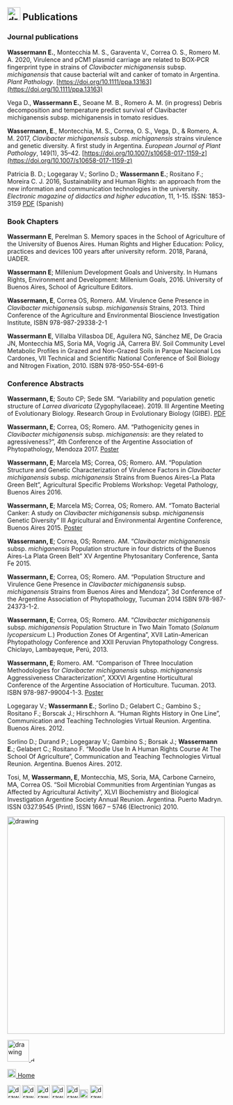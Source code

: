 ## <img src="https://user-images.githubusercontent.com/57723790/69009439-e5b44480-0933-11ea-8c7a-a59c860072fb.png" alt="drawing" width="30"/> Publications

### Journal publications

**Wassermann E.**, Montecchia M. S., Garaventa V., Correa O. S., Romero M. A. 2020, Virulence and pCM1 plasmid carriage are related to BOX‐PCR fingerprint type in strains of *Clavibacter michiganensis* subsp. *michiganensis* that cause bacterial wilt and canker of tomato in Argentina. *Plant Pathology*. [https://doi.org/10.1111/ppa.13163](https://doi.org/10.1111/ppa.13163)

Vega D., **Wassermann E.**, Seoane M. B., Romero A. M. (in progress) Debris decomposition and temperature predict survival of Clavibacter michiganensis subsp. michiganensis in tomato residues. 

**Wassermann, E**., Montecchia, M. S., Correa, O. S., Vega, D., & Romero, A. M. 2017, *Clavibacter michiganensis* subsp. *michiganensis* strains virulence and genetic diversity. A first study in Argentina. *European Journal of Plant Pathology*, 149(1), 35–42. [https://doi.org/10.1007/s10658-017-1159-z](https://doi.org/10.1007/s10658-017-1159-z)

Patricia B. D.; Logegaray V.; Sorlino D.; **Wassermann E.**; Rositano F.; Moreira C. J. 2016, Sustainability and Human Rights: an approach from the new information and communication technologies in the university. *Electronic magazine of didactics and higher education*, 11, 1-15. ISSN: 1853-3159 [PDF](http://ojs.cbc.uba.ar/index.php/redes/article/view/69) (Spanish)

### Book Chapters

**Wassermann E**, Perelman S. Memory spaces in the School of Agriculture of the University of Buenos Aires. Human Rights and Higher Education: Policy, practices and devices 100 years after university reform. 2018, Paraná, UADER. 

**Wassermann E**; Millenium Development Goals and University. In Humans Rights, Environment and Development: Millenium Goals, 2016. University of Buenos Aires, School of Agriculture Editors. 

**Wassermann, E**, Correa OS, Romero. AM. Virulence Gene Presence in *Clavibacter michiganensis* subsp. *michiganensis* Strains, 2013. Third Conference of the Agriculture and Environmental Bioscience Investigation Institute, ISBN 978-987-29338-2-1 

**Wassermann E**, Villalba Villasboa DE, Aguilera NG, Sánchez ME, De Gracia JN, Montecchia MS, Soria MA, Vogrig JA, Carrera BV. Soil Community Level Metabolic Profiles in Grazed and Non-Grazed Soils in Parque Nacional Los Cardones, VII Technical and Scientific National Conference of Soil Biology and Nitrogen Fixation, 2010. ISBN 978-950-554-691-6

### Conference Abstracts

**Wassermann, E**; Souto CP; Sede SM. “Variability and population genetic structure of *Larrea divaricata* (Zygophyllaceae). 2019. III Argentine Meeting of Evolutionary Biology. Research Group in Evolutionary Biology (GIBE). [PDF](https://02c1ef8d-2c01-404f-b514-c1a5ebb88e37.filesusr.com/ugd/5f4c67_14edfd4d9b21411f846619ebd7e38b76.pdf)

**Wassermann, E**; Correa, OS; Romero. AM. “Pathogenicity genes in *Clavibacter michiganensis* subsp. *michiganensis*:
are they related to agressiveness?”, 4th Conference of the Argentine Association of Phytopathology, Mendoza 2017. [Poster](https://elianawassermann.github.io/DataScience/PosterFito2017DataScience) 

**Wassermann, E**; Marcela MS; Correa, OS; Romero. AM. “Population Structure and Genetic Characterization of Virulence Factors in *Clavibacter michiganensis* subsp. *michiganensis* Strains from Buenos Aires-La Plata Green Belt”, Agricultural Specific Problems Workshop: Vegetal Pathology, Buenos Aires 2016. 

**Wassermann, E**; Marcela MS; Correa, OS; Romero. AM.  “Tomato Bacterial Canker: A study on *Clavibacter michiganensis* subsp. *michiganensis* Genetic Diversity” III Agricultural and Environmental Argentine Conference, Buenos Aires 2015. [Poster](https://elianawassermann.github.io/DataScience/PosterCAMAYA2015DataScience) 

**Wassermann, E**; Correa, OS; Romero. AM. “*Clavibacter michiganensis* subsp. *michiganensis* Population structure in four districts of the Buenos Aires-La Plata Green Belt” XV Argentine Phytosanitary Conference, Santa Fe 2015. 

**Wassermann, E**; Correa, OS; Romero. AM. “Population Structure and Virulence Gene Presence in *Clavibacter michiganensis* subsp. *michiganensis* Strains from Buenos Aires and Mendoza”, 3d Conference of the Argentine Association of Phytopathology, Tucuman 2014 ISBN 978-987-24373-1-2. 

**Wassermann, E**; Correa, OS; Romero. AM. “*Clavibacter michiganensis* subsp. *michiganensis* Population Structure in Two Main Tomato (*Solanum lycopersicum* L.) Production Zones Of Argentina”, XVII Latin-American Phytopathology Conference and XXII Peruvian Phytopathology Congress. Chiclayo, Lambayeque, Perú, 2013. 

**Wassermann, E**; Romero. AM. “Comparison of Three Inoculation Methodologies for *Clavibacter michiganensis* subsp. *michiganensis* Aggressiveness Characterization”, XXXVI Argentine Horticultural Conference of the Argentine Association of Horticulture. Tucuman. 2013. ISBN 978-987-99004-1-3. [Poster](https://elianawassermann.github.io/DataScience/Poster2013aDataScience) 

Logegaray V.; **Wassermann E.**; Sorlino D.; Gelabert C.; Gambino S.; Rositano F.; Borscak J.; Hirschhorn A. “Human Rights History in One Line”, Communication and Teaching Technologies Virtual Reunion. Argentina. Buenos Aires. 2012. 

Sorlino D.; Durand P.; Logegaray V.; Gambino S.; Borsak J.; **Wassermann E.**; Gelabert C.; Rositano F. “Moodle Use In A Human Rights Course At The School Of Agriculture”, Communication and Teaching Technologies Virtual Reunion. Argentina. Buenos Aires. 2012. 

Tosi, M, **Wassermann, E**, Montecchia, MS, Soria, MA, Carbone Carneiro, MA, Correa OS. “Soil Microbial Communities from Argentinian Yungas as Affected by Agricultural Activity”, XLVI Biochemistry and Biological Investigation Argentine Society Annual Reunion. Argentina. Puerto Madryn. ISSN 0327.9545 (Print), ISSN 1667 – 5746 (Electronic) 2010.

<img src="https://user-images.githubusercontent.com/57723790/69349698-f7a92680-0c56-11ea-9a12-c78d2bfd88a3.png" alt="drawing" width="500" aligment="center"/>

[<img src="https://campuspress.yale.edu/cnspy/files/2016/06/GBfhn7j7-1xth4vd.png" alt="drawing" width="50"/> <img src="https://user-images.githubusercontent.com/57723790/72173711-ec50bc80-33b6-11ea-8044-010e3f23fe03.png" alt="drawing" width="10"/>](https://www.researchgate.net/profile/Eliana_Wassermann)

[<img src="https://user-images.githubusercontent.com/57723790/69000478-17cf9300-08af-11ea-9b78-c1c25d92d5a7.png" alt="drawing" width="20"/>  Home](https://elianawassermann.github.io/DataScience/)

[<img src="https://user-images.githubusercontent.com/57723790/69009543-dbdf1100-0934-11ea-8426-7612a55e7be3.png" alt="drawing" width="30"/>](https://elianawassermann.github.io/DataScience/EducationDataScience)
[<img src="https://user-images.githubusercontent.com/57723790/69009513-91f62b00-0934-11ea-8871-fd98576062f2.png" alt="drawing" width="30"/>](https://elianawassermann.github.io/DataScience/AchievementsDataScience)
[<img src="https://user-images.githubusercontent.com/57723790/69009478-34fa7500-0934-11ea-96cb-c80303b396d3.jpg" alt="drawing" width="30"/>](https://elianawassermann.github.io/DataScience/ResearchExperienceDataScience)
[<img src="https://user-images.githubusercontent.com/57723790/69009410-a7b72080-0933-11ea-8121-a513590fa685.jpg" alt="drawing" width="30"/>](https://elianawassermann.github.io/DataScience/TeachingExperienceDataScience)
[<img src="https://user-images.githubusercontent.com/57723790/69000607-199a5600-08b1-11ea-85d5-6a10820e101e.jpg" alt="drawing" width="30"/><img src="https://user-images.githubusercontent.com/57723790/69000586-dcce5f00-08b0-11ea-8ffe-79dd8abb9cde.png" alt="drawing" width="20"/>](https://elianawassermann.github.io/DataScience/Skills_LanguagesDataScience)
[<img src="https://user-images.githubusercontent.com/57723790/69009564-19439e80-0935-11ea-8dc3-2d57865e2b54.jpg" alt="drawing" width="30"/>](https://elianawassermann.github.io/CVenglishDataScience/ReferencesDataScience)

